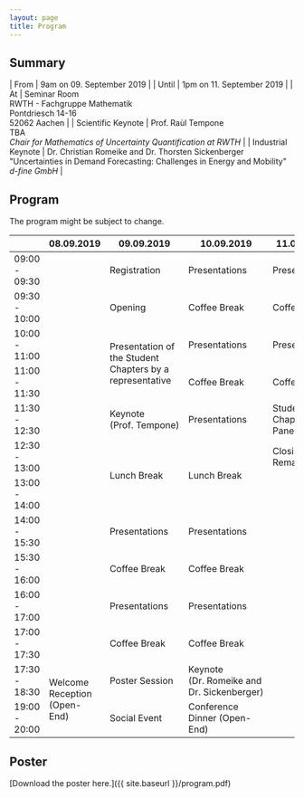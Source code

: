 ```yaml
---
layout: page
title: Program
---
```


## Summary

| From               | 9am on 09. September 2019                                                                                                                        |
| Until              | 1pm on 11. September 2019                                                                                                                        |
| At                 | Seminar Room<br>RWTH - Fachgruppe Mathematik<br>Pontdriesch 14-16<br>52062 Aachen                                                                |
| Scientific Keynote | Prof. Raùl Tempone<br>TBA<br>*Chair for Mathematics of Uncertainty Quantification at RWTH*                                                       |
| Industrial Keynote | Dr. Christian Romeike and Dr. Thorsten Sickenberger<br>"Uncertainties in Demand Forecasting: Challenges in Energy and Mobility"<br>*d-fine GmbH* |

## Program
<p class="message">
The program might be subject to change.
</p>

<table>
<colgroup>
<col style="width: 17%" />
<col style="width: 32%" />
<col style="width: 27%" />
<col style="width: 24%" />
</colgroup>
<thead>
<tr class="header">
<th></th>
<th>08.09.2019</th>
<th>09.09.2019</th>
<th>10.09.2019</th>
<th>11.09.2019</th>
</tr>
</thead>
<tbody>
<tr class="odd">
<td>09:00 - 09:30</td>
<td rowspan="11"></td>
<td>Registration</td>
<td>Presentations</td>
<td>Presentations</td>
</tr>
<tr class="even">
<td>09:30 - 10:00</td>
<td>Opening</td>
<td>Coffee Break</td>
<td>Coffee Break</td>
</tr>
<tr class="odd">
<td>10:00 - 11:00</td>
<td rowspan="2">Presentation of the Student Chapters by a representative</td>
<td>Presentations</td>
<td>Presentations</td>
</tr>
<tr class="even">
<td>11:00 - 11:30</td>
<td>Coffee Break</td>
<td>Coffee Break</td>
</tr>
<tr class="odd">
<td>11:30 - 12:30</td>
<td>Keynote (Prof. Tempone)</td>
<td>Presentations</td>
<td>Student Chapter Panel</td>
</tr>
<tr class="even">
<td>12:30 - 13:00</td>
<td rowspan="2">Lunch Break</td>
<td rowspan="2">Lunch Break</td>
<td>Closing Remarks</td>
</tr>
<tr class="odd">
<td>13:00 - 14:00</td>
</tr>
<tr class="even">
<td>14:00 - 15:30</td>
<td>Presentations</td>
<td>Presentations</td>
</tr>
<tr class="odd">
<td>15:30 - 16:00</td>
<td>Coffee Break</td>
<td>Coffee Break</td>
</tr>
<tr class="even">
<td>16:00 - 17:00</td>
<td>Presentations</td>
<td>Presentations</td>
</tr>
<tr class="odd">
<td>17:00 - 17:30</td>
<td>Coffee Break</td>
<td>Coffee Break</td>
</tr>
<tr class="even">
<td>17:30 - 18:30</td>
<td rowspan="2">Welcome Reception (Open-End)</td>
<td>Poster Session</td>
<td>Keynote (Dr. Romeike and Dr. Sickenberger)</td>
</tr>
<tr class="odd">
<td>19:00 - 20:00</td>
<td>Social Event</td>
<td>Conference Dinner (Open-End)</td>
</tr>
</tbody>
</table>

## Poster

[Download the poster here.]({{ site.baseurl }}/program.pdf)
